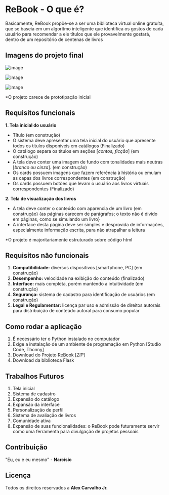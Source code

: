 # ReBook - O que é?
  Basicamente, ReBook propõe-se a ser uma biblioteca virtual online gratuíta, que se baseia em um algorítmo inteligente que identifica os gostos de cada usuário para recomendar a ele títulos que ele provavelmente gostará, dentro de um repositório de centenas de livros

## Imagens do projeto final

![image](https://github.com/AlexCarvaJr/ReBook/assets/142109395/7a24f2b2-1add-4263-906e-3f8c4f8aedaf)

![image](https://github.com/AlexCarvaJr/ReBook/assets/142109395/da724f09-3ab6-4293-9919-a48b7dfd28dc)

![image](https://github.com/AlexCarvaJr/ReBook/assets/142109395/220ac84c-a133-4719-a767-80ede0e1f7b5)

*O projeto carece de prototipação inicial

## Requisitos funcionais

**1. Tela inicial do usuário**
- Título (em construção)
- O sistema deve apresentar uma tela inicial do usuário que apresente todos os títulos disponíveis em catálogos (Finalizado)
- O catálogo separa os títulos em seções [*contos, ficção*] (em construção)
- A tela deve conter uma imagem de fundo com tonalidades mais neutras [*branco ou cinza*]. (em construção)
- Os cards possuem imagens que fazem referência à história ou emulam as capas dos livros correspondentes (em construção)
- Os cards possuem botões que levam o usuário aos livros virtuais correspondentes (Finalizado) 

**2. Tela de visualização dos livros**

- A tela deve conter o conteúdo com aparencia de um livro (em construção)
{as páginas carecem de parágrafos; o texto não é divido em páginas, como se simulando um livro}
- A interface desta página deve ser simples e desprovida de informações, especialmente informação escrita, para não atrapalhar a leitura

*O projeto é majoritariamente estruturado sobre código html

## Requisitos não funcionais

1. **Compatibilidade:** diversos dispositivos [smartphone, PC] (em construção)
2. **Desempenho:** velocidade na exibição do conteúdo (finalizado) 
3. **Interface:** mais completa, porém mantendo a intuitividade (em construção)
4. **Segurança:** sistema de cadastro para identificação de usuários (em construção)
5. **Legal e Regulamentar:** licença par uso e admissão de direitos autorais para distribuição de conteúdo autoral para consumo popular

## Como rodar a aplicação

1. É necessário ter o Python instalado no computador
1. Exige a instalação de um ambiente de programação em Python [Studio Code, Thonny]
2. Download do Projeto ReBook [*ZIP*]
3. Download da biblioteca Flask 

## Trabalhos Futuros

1. Tela inicial
2. Sistema de cadastro
3. Expansão do catálogo
4. Expansão da interface
5. Personalização de perfil
6. Sistema de avaliação de livros
7. Comunidade ativa
8. Expansão de suas funcionalidades: o ReBook pode futuramente servir como uma ferramenta para divulgação de projetos pessoais
   
## Contribuição

"Eu, eu e eu mesmo" - **Narcísio**

## Licença

Todos os direitos reservados a **Alex Carvalho Jr.**
